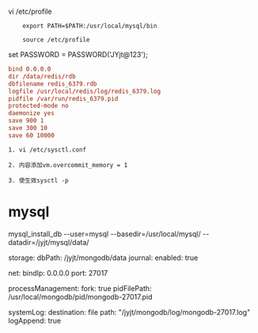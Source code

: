 
vi /etc/profile

        export PATH=$PATH:/usr/local/mysql/bin

        source /etc/profile

set PASSWORD = PASSWORD('JYjt@123');



```conf
bind 0.0.0.0
dir /data/redis/rdb
dbfilename redis_6379.rdb
logfile /usr/local/redis/log/redis_6379.log
pidfile /var/run/redis_6379.pid
protected-mode no
daemonize yes
save 900 1
save 300 10
save 60 10000
```

    1. vi /etc/sysctl.conf
 
    2. 内容添加vm.overcommit_memory = 1

    3. 使生效sysctl -p 


# mysql
mysql_install_db  --user=mysql --basedir=/usr/local/mysql/ --datadir=/jyjt/mysql/data/
       
 
        

storage:
   dbPath: /jyjt/mongodb/data
   journal:
      enabled: true

net:
   bindIp: 0.0.0.0
   port: 27017

processManagement:
   fork: true
   pidFilePath: /usr/local/mongodb/pid/mongodb-27017.pid

systemLog:
   destination: file
   path: "/jyjt/mongodb/log/mongodb-27017.log"
   logAppend: true